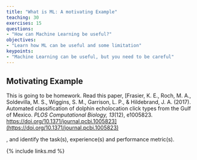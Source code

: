 ```yaml
---
title: "What is ML: A motivating Example"
teaching: 30
exercises: 15
questions:
- "How can Machine Learning be useful?"
objectives:
- "Learn how ML can be useful and some limitation"
keypoints:
- "Machine Learning can be useful, but you need to be careful"
---
```

## Motivating Example
This is going to be homework.
Read this paper, [Frasier, K. E., Roch, M. A., Soldevilla, M. S., Wiggins, S. M., Garrison, L. P., & Hildebrand, J. A. (2017). Automated classification of dolphin echolocation click types from the Gulf of Mexico. *PLOS Computational Biology, 13*(12), e1005823. https://doi.org/10.1371/journal.pcbi.1005823](https://doi.org/10.1371/journal.pcbi.1005823)

, and identify the task(s), experience(s) and performance metric(s).

{% include links.md %}
